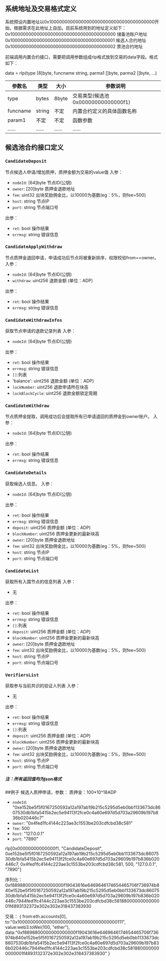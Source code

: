## 系统地址及交易格式定义
系统预设内置地址以0x100000000000000000000000000000000000000开始，根据需求在此地址上自加。目前系统用到的地址定义如下：
0x100000000000000000000000000000000000000	储备池账户地址
0x100000000000000000000000000000000000001	候选人合约地址
0x100000000000000000000000000000000000002	票池合约地址

前端调用内置合约接口，需要把调用参数组成rlp格式放到交易的data字段。格式如下：

data = rlp(type [8]byte, funcname string, parma1 []byte, parma2 []byte, ...)

| **参数名** | **类型** | **大小** | **参数说明** |
| --- | --- | --- | --- |
| type | bytes | 8byte | 交易类型(候选池0x00000000000000f1) |
| funcname | string | 不定 | 内置合约定义的具体函数名称 |
| param1 | 不定 | 不定 | 函数参数 |
| ...... | ...... | ...... | ...... |


## 候选池合约接口定义

### **`CandidateDeposit`**
节点候选人申请/增加质押，质押金额为交易的value值
入参：
* `nodeId`: [64]byte 节点ID(公钥)
* `owner`: [20]byte 质押金退款地址
* `fee`: uint32 出块奖励佣金比，以10000为基数(eg：5%，则fee=500)
* `host`: string 节点IP
* `port`: string 节点端口号

出参：
* `ret`: bool 操作结果
* `errmsg`: string 错误信息

### **`CandidateApplyWithdraw`**
节点质押金退回申请，申请成功后节点将被重新排序，权限校验from==owner。
入参：
* `nodeId`: [64]byte 节点ID(公钥)
* `withdraw`: uint256 退款金额 (单位：ADP)

出参：
* `ret`: bool 操作结果
* `errmsg`: string 错误信息

### **`CandidateWithdrawInfos`**
获取节点申请的退款记录列表
入参：
* `nodeId`: [64]byte 节点ID(公钥)

出参：
* `ret`: bool 操作结果
* `errmsg`: string 错误信息
* `[]`:列表
* 'balance': uint256 退款金额 (单位：ADP)
* `lockNumber`: uint256 退款申请所在块高
* `lockBlockCycle`: uint256 退款金额锁定周期

### **`CandidateWithdraw`**
节点质押金提取，调用成功后会提取所有已申请退回的质押金到owner账户。
入参：
* `nodeId`: [64]byte 节点ID(公钥)

出参：
* `ret`: bool 操作结果
* `errmsg`: string 错误信息

### **`CandidateDetails`**
获取候选人信息。
入参：
* `nodeId`: [64]byte 节点ID(公钥)

出参：
* `ret`: bool 操作结果
* `errmsg`: string 错误信息
* `deposit`: uint256 质押金额 (单位：ADP)
* `blockNumber`: uint256 质押金更新的最新块高
* `owner`: [20]byte 质押金退款地址
* `fee`: uint32 出块奖励佣金比，以10000为基数(eg：5%，则fee=500)
* `host`: string 节点IP
* `port`: string 节点端口号

### **`CandidateList`**
获取所有入围节点的信息列表
入参：
* 无

出参：
* `ret`: bool 操作结果
* `errmsg`: string 错误信息
* `[]`:列表
* `deposit`: uint256 质押金额 (单位：ADP)
* `blockNumber`: uint256 质押金更新的最新块高
* `owner`: [20]byte 质押金退款地址
* `fee`: uint32 出块奖励佣金比，以10000为基数(eg：5%，则fee=500)
* `host`: string 节点IP
* `port`: string 节点端口号

### **`VerifiersList`**
获取参与当前共识的验证人列表
入参：
* 无

出参：
* `ret`: bool 操作结果
* `errmsg`: string 错误信息
* `[]`:列表
* `deposit`: uint256 质押金额 (单位：ADP)
* `blockNumber`: uint256 质押金更新的最新块高
* `owner`: [20]byte 质押金退款地址
* `fee`: uint32 出块奖励佣金比，以10000为基数(eg：5%，则fee=500)
* `host`: string 节点IP
* `port`: string 节点端口号


##### 注：所有返回值均为json格式

##例子
候选人质押申请，参数：
质押金：100*10^18ADP
* `nodeId`: "0xe152be5f5f0167250592a12a197ab19b215c5295d5eb0bb1133673dc8607530db1bfa5415b2ec5e94113f2fce0c4a60e697d5d703a29609b197b836b020446c7"
* `owner`: "0x4fed1fc4144c223ae3c1553be203cdfcbd38c581"
* `fee`: 500
* `host`: "127.0.0.1"
* `port`: "7890"

rlp[0x00000000000000f1, "CandidateDeposit", 0xe152be5f5f0167250592a12a197ab19b215c5295d5eb0bb1133673dc8607530db1bfa5415b2ec5e94113f2fce0c4a60e697d5d703a29609b197b836b020446c7, 0x4fed1fc4144c223ae3c1553be203cdfcbd38c581, 500, "127.0.0.1", "7890"]

序列化：
0xf8898800000000000000f19043616e6469646174654465706f736974b840e152be5f5f0167250592a12a197ab19b215c5295d5eb0bb1133673dc8607530db1bfa5415b2ec5e94113f2fce0c4a60e697d5d703a29609b197b836b020446c7944fed1fc4144c223ae3c1553be203cdfcbd38c5818800000000000001f4893132372e302e302e318437383930

交易：
{
from:eth.accounts[0],
to:"0x1000000000000000000000000000000000000111",
value:web3.toWei(100, "ether"),
data:"0xf8898800000000000000f19043616e6469646174654465706f736974b840e152be5f5f0167250592a12a197ab19b215c5295d5eb0bb1133673dc8607530db1bfa5415b2ec5e94113f2fce0c4a60e697d5d703a29609b197b836b020446c7944fed1fc4144c223ae3c1553be203cdfcbd38c5818800000000000001f4893132372e302e302e318437383930"
}





























